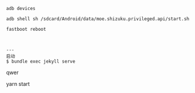 ```shell
adb devices

adb shell sh /sdcard/Android/data/moe.shizuku.privileged.api/start.sh

fastboot reboot



---
启动
$ bundle exec jekyll serve
```





qwer

yarn start





